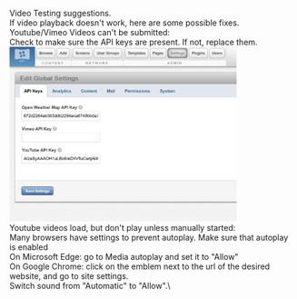 Video Testing suggestions.\
If video playback doesn't work, here are some possible fixes.\
Youtube/Vimeo Videos can't be submitted:\
    Check to make sure the API keys are present. If not, replace them.\
    <img src="API_Key_Location.png" alt="drawing" width="400"/>\
Youtube videos load, but don't play unless manually started:\
    Many browsers have settings to prevent autoplay. Make sure that autoplay is enabled\
        On Microsoft Edge: go to Media autoplay and set it to "Allow"\
        On Google Chrome: click on the emblem next to the url of the desired website, and go to site settings.\
            Switch sound from "Automatic" to "Allow".\
